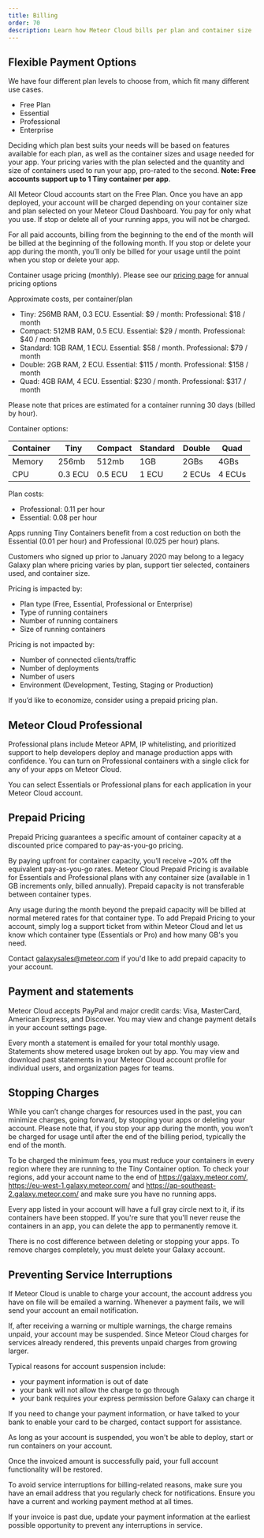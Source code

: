 ```yaml
---
title: Billing
order: 70
description: Learn how Meteor Cloud bills per plan and container size
---
```


<h2 id="billing-usage">Flexible Payment Options</h2>

We have four different plan levels to choose from, which fit many different use cases.  
- Free Plan
- Essential 
- Professional
- Enterprise

Deciding which plan best suits your needs will be based on features available for each plan, as well as the container sizes and usage needed for your app. Your pricing varies with the plan selected and the quantity and size of containers used to run your app, pro-rated to the second. **Note: Free accounts support up to 1 Tiny container per app**. 

All Meteor Cloud accounts start on the Free Plan. Once you have an app deployed, your account will be charged depending on your container size and plan selected on your Meteor Cloud Dashboard. You pay for only what you use. If stop or delete all of your running apps, you will not be charged.

For all paid accounts, billing from the beginning to the end of the month will be billed at the beginning of the following month. If you stop or delete your app during the month, you’ll only be billed for your usage until the point when you stop or delete your app. 


Container usage pricing (monthly). Please see our [pricing page](https://www.meteor.com/cloud#pricing) for annual pricing options

Approximate costs, per container/plan 
- Tiny: 256MB RAM, 0.3 ECU. Essential: $9 / month: Professional:  $18 / month
- Compact: 512MB RAM, 0.5 ECU. Essential: $29 / month. Professional:  $40 / month
- Standard: 1GB RAM, 1 ECU. Essential: $58 / month. Professional: $79 / month
- Double: 2GB RAM, 2 ECU. Essential: $115 / month. Professional: $158 / month
- Quad: 4GB RAM, 4 ECU. Essential: $230 / month. Professional: $317 / month

Please note that prices are estimated for a container running 30 days (billed by hour).

Container options: 

| Container | Tiny    | Compact | Standard  | Double  | Quad   |
|-----------|---------|---------|-----------|---------|--------|
| Memory    | 256mb   | 512mb   | 1GB       | 2GBs    | 4GBs   |
| CPU       | 0.3 ECU | 0.5 ECU | 1 ECU     | 2 ECUs  | 4 ECUs |

Plan costs: 
 
 - Professional: 0.11 per hour 
 - Essential: 0.08 per hour
 
Apps running Tiny Containers benefit from a cost reduction on both the Essential (0.01 per hour) and Professional (0.025 per hour) plans. 
 
Customers who signed up prior to January 2020 may belong to a legacy Galaxy plan where pricing varies by plan, support tier selected, containers used, and container size. 

Pricing is impacted by:
- Plan type (Free, Essential, Professional or Enterprise)
- Type of running containers
- Number of running containers
- Size of running containers

Pricing is not impacted by:
- Number of connected clients/traffic
- Number of deployments
- Number of users
- Environment (Development, Testing, Staging or Production)

If you’d like to economize, consider using a prepaid pricing plan.
<h2 id="galaxy-professional">Meteor Cloud Professional</h2>

Professional plans include Meteor APM, IP whitelisting, and prioritized support to help developers deploy and manage production apps with confidence. You can turn on Professional containers with a single click for any of your apps on Meteor Cloud.

You can select Essentials or Professional plans for each application in your Meteor Cloud account. 

<h2 id="reserved-pricing">Prepaid Pricing</h2>

Prepaid Pricing guarantees a specific amount of container capacity at a discounted price compared to pay-as-you-go pricing.

By paying upfront for container capacity, you’ll receive ~20% off the equivalent pay-as-you-go rates. Meteor Cloud Prepaid Pricing is available for Essentials and Professional plans with any container size (available in 1 GB increments only, billed annually). Prepaid capacity is not transferable between container types.

Any usage during the month beyond the prepaid capacity will be billed at normal metered rates for that container type. To add Prepaid Pricing to your account, simply log a support ticket from within Meteor Cloud and let us know which container type (Essentials or Pro) and how many GB's you need.

Contact <a href="mailto:galaxysales@meteor.com">galaxysales@meteor.com</a> if you'd like to add prepaid capacity to your account.

<h2 id="billing-update">Payment and statements</h2>

Meteor Cloud accepts PayPal and major credit cards: Visa, MasterCard, American Express, and Discover. You may view and change payment details in your account settings page.

Every month a statement is emailed for your total monthly usage. Statements show metered usage broken out by app. You may view and download past statements in your Meteor Cloud account profile for individual users, and organization pages for teams.

<h2 id="stopping-charges">Stopping Charges</h2>

While you can’t change charges for resources used in the past, you can minimize charges, going forward, by stopping your apps or deleting your account. Please note that, if you stop your app during the month, you won’t be charged for usage until after the end of the billing period, typically the end of the month.

To be charged the minimum fees, you must reduce your containers in every region where they are running to the Tiny Container option. To check your regions, add your account name to the end of https://galaxy.meteor.com/, https://eu-west-1.galaxy.meteor.com/ and https://ap-southeast-2.galaxy.meteor.com/ and make sure you have no running apps.

Every app listed in your account will have a full gray circle next to it, if its containers have been stopped.  If you're sure that you'll never reuse the containers in an app, you can delete the app to permanently remove it. 

There is no cost difference between deleting or stopping your apps. To remove charges completely, you must delete your Galaxy account. 

<h2 id="preventing-interruptions">Preventing Service Interruptions</h2>

If Meteor Cloud is unable to charge your account, the account address you have on file will be emailed a warning. Whenever a payment fails, we will send your account an email notification.

If, after receiving a warning or multiple warnings, the charge remains unpaid, your account may be suspended. Since Meteor Cloud charges for services already rendered, this prevents unpaid charges from growing larger. 

Typical reasons for account suspension include:
- your payment information is out of date
- your bank will not allow the charge to go through
- your bank requires your express permission before Galaxy can charge it

If you need to change your payment information, or have talked to your bank to enable your card to be charged, contact support for assistance.

As long as your account is suspended, you won't be able to deploy, start or run containers on your account.

Once the invoiced amount is successfully paid, your full account functionality will be restored. 

To avoid service interruptions for billing-related reasons, make sure you have an email address that you regularly check for notifications. Ensure you have a current and working payment method at all times. 

If your invoice is past due, update your payment information at the earliest possible opportunity to prevent any interruptions in service.  

